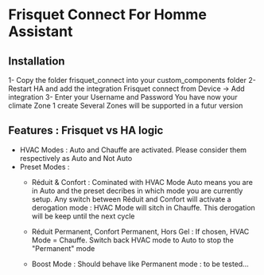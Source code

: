 
# Frisquet Connect For Homme Assistant



## Installation

1- Copy the folder frisquet_connect into your custom_components folder
2- Restart HA and add the integration Frisquet connect from Device -> Add integration
3- Enter your Username and Password
You have now your climate Zone 1 create
Several Zones will be supported in a futur version



## Features : Frisquet vs HA logic

- HVAC Modes : Auto and Chauffe are activated. Please consider them respectively as Auto and Not Auto
- Preset Modes :
    - Réduit & Confort : Cominated with HVAC Mode Auto means you are in Auto and the preset decribes in which mode you are currently setup. Any switch between Réduit and Confort will activate a derogation mode : HVAC Mode will sitch in Chauffe. This derogation will be keep until the next cycle

    - Réduit Permanent, Confort Permanent, Hors Gel : If chosen, HVAC Mode = Chauffe. Switch back HVAC mode to Auto to stop the "Permanent" mode

    - Boost Mode : Should behave like Permanent mode : to be tested...


